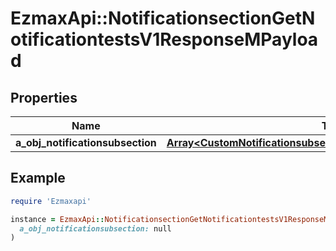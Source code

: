 # EzmaxApi::NotificationsectionGetNotificationtestsV1ResponseMPayload

## Properties

| Name | Type | Description | Notes |
| ---- | ---- | ----------- | ----- |
| **a_obj_notificationsubsection** | [**Array&lt;CustomNotificationsubsectiongetnotificationtestsResponse&gt;**](CustomNotificationsubsectiongetnotificationtestsResponse.md) |  |  |

## Example

```ruby
require 'Ezmaxapi'

instance = EzmaxApi::NotificationsectionGetNotificationtestsV1ResponseMPayload.new(
  a_obj_notificationsubsection: null
)
```

